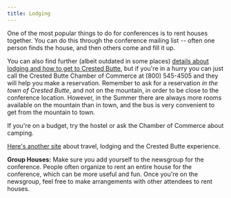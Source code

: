 ```yaml
---
title: Lodging
---
```


One of the most popular things to do for conferences is to rent houses
together. You can do this through the conference mailing list -- often
one person finds the house, and then others come and fill it up.

You can also find further (albeit outdated in some places) [details
about lodging and how to get to Crested
Butte](http://mindview.net/Seminars/Locations/CrestedButte/CrestedButte.html),
but if you're in a hurry you can just call the Crested Butte Chamber of
Commerce at (800) 545-4505 and they will help you make a reservation.
Remember to ask for a reservation *in the town of Crested Butte*, and
not on the mountain, in order to be close to the conference location.
However, in the Summer there are always more rooms available on the
mountain than in town, and the bus is very convenient to get from the
mountain to town.

If you're on a budget, try the hostel or ask the Chamber of Commerce
about camping.

[Here's another site](http://travelcrestedbutte.com/) about travel,
lodging and the Crested Butte experience.

**Group Houses:** Make sure you add yourself to the newsgroup for the
conference. People often organize to rent an entire house for the
conference, which can be more useful and fun. Once you're on the
newsgroup, feel free to make arrangements with other attendees to rent
houses.
